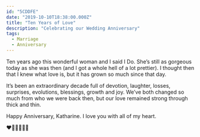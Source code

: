 ```yaml
---
id: "5CDDFE"
date: "2019-10-10T18:38:00.000Z"
title: "Ten Years of Love"
description: "Celebrating our Wedding Anniversary"
tags:
  - Marriage
  - Anniversary
---
```

Ten years ago this wonderful woman and I said I Do. She’s still as gorgeous today as she was then (and I got a whole hell of a lot prettier). I thought then that I knew what love is, but it has grown so much since that day.

It’s been an extraordinary decade full of devotion, laughter, losses, surprises, evolutions, blessings, growth and joy. We’ve both changed so much from who we were back then, but our love remained strong through thick and thin.

Happy Anniversary, Katharine. I love you with all of my heart.

❤️🧡💛💚💙💜
